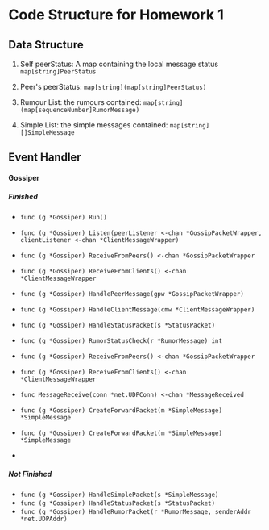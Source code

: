 # Code Structure for Homework 1
## Data Structure
1. Self peerStatus: A map containing the local message status ```map[string]PeerStatus```

2. Peer's peerStatus: ```map[string](map[string]PeerStatus) ```
3. Rumour List: the rumours contained: ``` map[string](map[sequenceNumber]RumorMessage) ```
4. Simple List: the simple messages contained: ``` map[string][]SimpleMessage ```


## Event Handler
#### Gossiper
##### Finished
- ``` func (g *Gossiper) Run() ```
- ``` func (g *Gossiper) Listen(peerListener <-chan *GossipPacketWrapper, clientListener <-chan *ClientMessageWrapper)  ```
- ```func (g *Gossiper) ReceiveFromPeers() <-chan *GossipPacketWrapper ```
- ```func (g *Gossiper) ReceiveFromClients() <-chan *ClientMessageWrapper``` 
- ``` func (g *Gossiper) HandlePeerMessage(gpw *GossipPacketWrapper) ```
- ``` func (g *Gossiper) HandleClientMessage(cmw *ClientMessageWrapper) ```

- ``` func (g *Gossiper) HandleStatusPacket(s *StatusPacket) ```
- ``` func (g *Gossiper) RumorStatusCheck(r *RumorMessage) int ```
- ``` func (g *Gossiper) ReceiveFromPeers() <-chan *GossipPacketWrapper ```
- ```func (g *Gossiper) ReceiveFromClients() <-chan *ClientMessageWrapper```
- ``` func MessageReceive(conn *net.UDPConn) <-chan *MessageReceived ```
- ```func (g *Gossiper) CreateForwardPacket(m *SimpleMessage) *SimpleMessage```
- ```func (g *Gossiper) CreateForwardPacket(m *SimpleMessage) *SimpleMessage```
- 

##### Not Finished
- ```func (g *Gossiper) HandleSimplePacket(s *SimpleMessage) ```
- ```func (g *Gossiper) HandleStatusPacket(s *StatusPacket)```
- ``` func (g *Gossiper) HandleRumorPacket(r *RumorMessage, senderAddr *net.UDPAddr) ```


